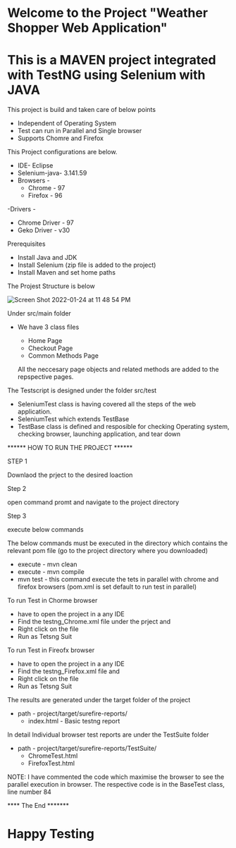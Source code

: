 # Welcome to the Project "Weather Shopper Web Application"

# This is a MAVEN project integrated with TestNG using Selenium with JAVA

This project is build and taken care of below points 
  - Independent of Operating System
  - Test can run in Parallel and Single browser
  - Supports Chomre and Firefox 

This Project configurations are below.

  - IDE- Eclipse
  - Selenium-java-  3.141.59 
  - Browsers -
      - Chrome - 97
      - Firefox - 96

-Drivers - 
  - Chrome Driver - 97 
  - Geko Driver - v30

Prerequisites
  - Install Java and JDK
  - Install Selenium (zip file is added to the project)
  - Install Maven and set home paths 
  
  
The Projest Structure is below 

![Screen Shot 2022-01-24 at 11 48 54 PM](https://user-images.githubusercontent.com/88575599/150816111-4a27e88d-1cb5-4ec8-8c51-207b7bca19f2.png)

Under src/main folder 
- We have 3 class files 
    - Home Page
    - Checkout Page
    - Common Methods Page
    
  All the neccesary page objects and related methods are added to the repspective pages.
    
The Testscript is designed under the folder src/test 

  - SeleniumTest class is having covered all the steps of the web application.
  - SeleniumTest which extends TestBase 
  - TestBase class is defined and resposible for checking Operating system, checking browser, launching application, and tear down 
  


****** HOW TO RUN THE PROJECT ******

STEP 1

  Downlaod the prject to the desired loaction
  
Step 2 

  open command promt and navigate to the project directory 
  
Step 3
  
  execute below commands
  
  The below commands must be executed in the directory which contains the relevant pom file (go to the project directory where you downloaded)

  - execute - mvn clean
  - execute - mvn compile
  - mvn test - this command execute the tets in parallel with chrome and firefox browsers (pom.xml is set default to run test in parallel)
  
To run Test in Chorme browser 

  - have to open the project in a any IDE 
  - Find the testng_Chrome.xml file under the prject and 
  - Right click on the file 
  - Run as Tetsng Suit
  
To run Test in Fireofx browser 

  - have to open the project in a any IDE 
  - Find the testng_Firefox.xml file and 
  - Right click on the file 
  - Run as Tetsng Suit
  
The results are generated under the target folder of the project 

 - path - project/target/surefire-reports/
      - index.html - Basic testng report 
      
In detail Individual browser test reports are under the TestSuite folder 
   
 - path - project/target/surefire-reports/TestSuite/
    - ChromeTest.html
    - FirefoxTest.html

  NOTE: I have commented the code which maximise the browser to see the parallel execution in browser.
        The respective code is in the BaseTest class, line number 84

 
  **** The End *******
  
  # Happy Testing 
  





